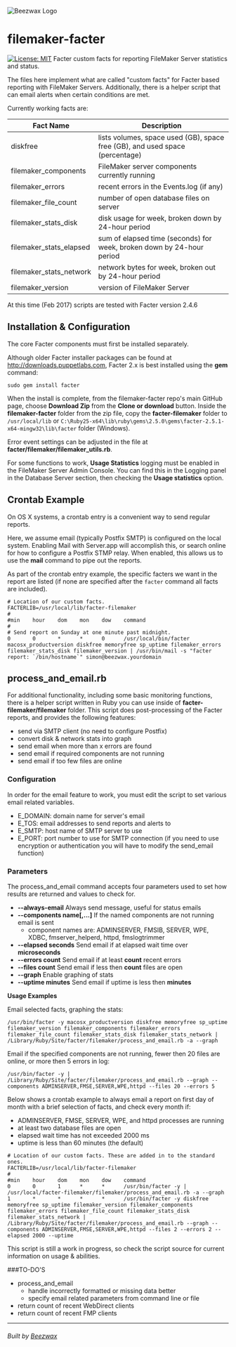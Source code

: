 ![Beezwax Logo](https://blog.beezwax.net/wp-content/uploads/2016/01/beezwax-logo-github.png)

# filemaker-facter
[![License: MIT](https://img.shields.io/badge/License-MIT-yellow.svg)](https://github.com/beezwax/filemaker-facter/blob/master/LICENSE)
Facter custom facts for reporting FileMaker Server statistics and status.

The files here implement what are called "custom facts" for Facter based reporting with FileMaker Servers. Additionally, there is a helper script that can email alerts when certain conditions are met.

Currently working facts are:

| Fact Name               | Description |
|-------------------------|-------------|
| diskfree                | lists volumes, space used (GB), space free (GB), and used space (percentage) |
| filemaker_components    | FileMaker server components currently running |
| filemaker_errors        | recent errors in the Events.log (if any) |
| filemaker_file_count    | number of open database files on server |
| filemaker_stats_disk    | disk usage for week, broken down by 24-hour period |
| filemaker_stats_elapsed    | sum of elapsed time (seconds) for week, broken down by 24-hour period |
| filemaker_stats_network | network bytes for week, broken out by 24-hour period |
| filemaker_version       | version of FileMaker Server |

At this time (Feb 2017) scripts are tested with Facter version 2.4.6

## Installation & Configuration

The core Facter components must first be installed separately.

Although older Facter installer packages can be found at http://downloads.puppetlabs.com, Facter 2.x is best installed using the **gem** command:
```
sudo gem install facter
```
When the install is complete, from the filemaker-facter repo's main GitHub page, choose **Download Zip** from the **Clone or download** button.
Inside the **filemaker-facter** folder from the zip file, copy the **facter-filemaker** folder to ```/usr/local/lib``` or ```C:\Ruby25-x64\lib\ruby\gems\2.5.0\gems\facter-2.5.1-x64-mingw32\lib\facter``` folder (Windows).

Error event settings can be adjusted in the file at **facter/filemaker/filemaker_utils.rb**.

For some functions to work, **Usage Statistics** logging must be enabled in the FileMaker Server Admin Console. You can find this in the Logging panel in the Database Server section, then checking the **Usage statistics** option.

## Crontab Example

On OS X systems, a crontab entry is a convenient way to send regular reports.

Here, we assume email (typically Postfix SMTP) is configured on the local system. Enabling Mail with Server.app will accomplish this, or search online for how to configure a Postfix STMP relay. When enabled, this allows us to use the **mail** command to pipe out the reports.

As part of the crontab entry example, the specific facters we want in the report are listed (if none are specified after the ```facter``` command all facts are included).

```
# Location of our custom facts.
FACTERLIB=/usr/local/lib/facter-filemaker
#
#min    hour    dom    mon    dow    command
#
# Send report on Sunday at one minute past midnight.
0       0       *      *      0      /usr/local/bin/facter macosx_productversion diskfree memoryfree sp_uptime filemaker_errors filemaker_stats_disk filemaker_version | /usr/bin/mail -s "facter report: `/bin/hostname`" simon@beezwax.yourdomain
```

## process_and_email.rb

For additional functionality, including some basic monitoring functions, there is a helper script written in Ruby you can use inside of **facter-filemaker/filemaker** folder. This script does post-processing of the Facter reports, and provides the following features:

* send via SMTP client (no need to configure Postfix)
* convert disk & network stats into graph
* send email when more than x errors are found
* send email if required components are not running
* send email if too few files are online

### Configuration

In order for the email feature to work, you must edit the script to set various email related variables.

* E_DOMAIN: domain name for server's email
* E_TOS: email addresses to send reports and alerts to
* E_SMTP: host name of SMTP server to use
* E_PORT: port number to use for SMTP connection (if you need to use encryption or authentication you will have to modify the send_email function)

### Parameters

The process_and_email command accepts four parameters used to set how results are returned and values to check for.

* **--always-email** Always send message, useful for status emails
* **--components name[,...]** If the named components are not running email is sent
  - component names are: ADMINSERVER, FMSIB, SERVER, WPE, XDBC, fmserver_helperd, httpd, fmslogtrimmer
* **--elapsed seconds** Send  email if at elapsed wait time over **microseconds**
* **--errors count** Send  email if at least **count** recent errors
* **--files count** Send email if less then **count** files are open
* **--graph** Enable graphing of stats
* **--uptime minutes** Send  email if uptime is less then **minutes**

**Usage Examples**

Email selected facts, graphing the stats:
```
/usr/bin/facter -y macosx_productversion diskfree memoryfree sp_uptime filemaker_version filemaker_components filemaker_errors filemaker_file_count filemaker_stats_disk filemaker_stats_network | /Library/Ruby/Site/facter/filemaker/process_and_email.rb -a --graph
```

Email if the specified components are not running, fewer then 20 files are online, or more then 5 errors in log:
```
/usr/bin/facter -y | /Library/Ruby/Site/facter/filemaker/process_and_email.rb --graph --components ADMINSERVER,FMSE,SERVER,WPE,httpd --files 20 --errors 5
```

Below shows a crontab example to always email a report on first day of month with a brief selection of facts, and check every month if:

* ADMINSERVER, FMSE, SERVER, WPE, and httpd processes are running
* at least two database files are open
* elapsed wait time has not exceeded 2000 ms
* uptime is less than 60 minutes (the default)

```
# Location of our custom facts. These are added in to the standard ones.
FACTERLIB=/usr/local/lib/facter-filemaker
#
#min    hour    dom    mon    dow    command
0       0       1      *      *      /usr/bin/facter -y | /usr/local/facter-filemaker/filemaker/process_and_email.rb -a --graph
1       *       *      *      *      /usr/bin/facter -y diskfree memoryfree sp_uptime filemaker_version filemaker_components filemaker_errors filemaker_file_count filemaker_stats_disk filemaker_stats_network | /Library/Ruby/Site/facter/filemaker/process_and_email.rb --graph --components ADMINSERVER,FMSE,SERVER,WPE,httpd --files 2 --errors 2 --elapsed 2000 --uptime
```

This script is still a work in progress, so check the script source for current information on usage & abilities.

###TO-DO'S
* process_and_email
  - handle incorrectly formatted or missing data better
  - specify email related parameters from command line or file
* return count of recent WebDirect clients
* return count of recent FMP clients

- - -
<h6>Built by <a href="http://beezwax.net">Beezwax</a</h6>
